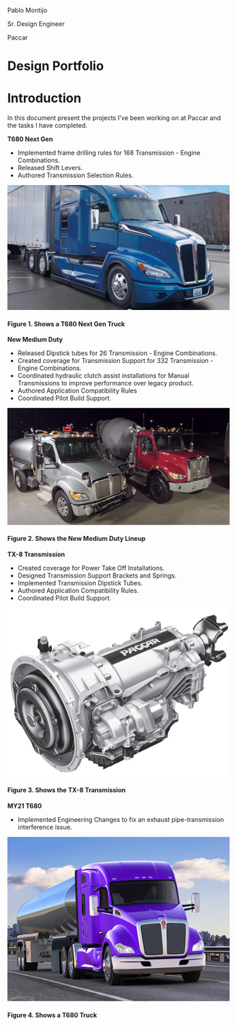 Pablo Montijo

 Sr. Design Engineer
 
 Paccar

# Design Portfolio

# Introduction

 In this document present the projects I've been working on at Paccar and the tasks I have completed.

**T680 Next Gen**

* Implemented frame drilling rules for 168 Transmission - Engine Combinations.
* Released Shift Levers.
* Authored Transmission Selection Rules.
 
![T680 Next Gen](T680_Next_Gen-a.PNG)
#### Figure 1. Shows a T680 Next Gen Truck

**New Medium Duty**

* Released Dipstick tubes for 26 Transmission - Engine Combinations.
* Created coverage for Transmission Support for 332 Transmission - Engine Combinations.
* Coordinated hydraulic clutch assist installations for Manual Transmissions to improve performance over legacy product.
* Authored Application Compatibility Rules
* Coordinated Pilot Build Support.

![New Medium Duty](new_medium_duty.PNG)
#### Figure 2. Shows the New Medium Duty Lineup

**TX-8 Transmission**

* Created coverage for Power Take Off Installations.
* Designed Transmission Support Brackets and Springs.
* Implemented Transmission Dipstick Tubes.
* Authored Application Compatibility Rules.
* Coordinated Pilot Build Support.

![TX-8 Transmission](TX-8_Transmission.PNG)
#### Figure 3. Shows the TX-8 Transmission

**MY21 T680**

* Implemented Engineering Changes to fix an exhaust pipe-transmission interference issue.

![MY21 T680](MY21_T680.PNG)
#### Figure 4. Shows a T680 Truck
